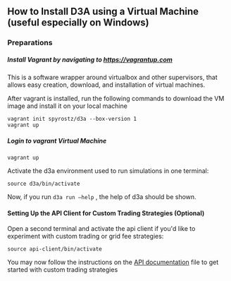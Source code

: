## How to Install D3A using a Virtual Machine (useful especially on Windows)

### Preparations

#####  Install Vagrant by navigating to https://vagrantup.com

This is a software wrapper around virtualbox and other supervisors, that allows easy creation, download, and installation of virtual machines.

After vagrant is installed, run the following commands to download the VM image and install it on your local machine

```
vagrant init spyrostz/d3a --box-version 1
vagrant up
```

##### Login to vagrant Virtual Machine

```
vagrant up
```

Activate the d3a environment used to run simulations in one terminal:

```
source d3a/bin/activate
```

Now, if you run `d3a run –help` , the help of d3a should be shown.

#### Setting Up the API Client for Custom Trading Strategies (Optional)

Open a second terminal and activate the api client if you'd like to experiment with custom trading or grid fee strategies:

```
source api-client/bin/activate
```

You may now follow the instructions on the [API documentation](api.md) file to get started with custom trading strategies
